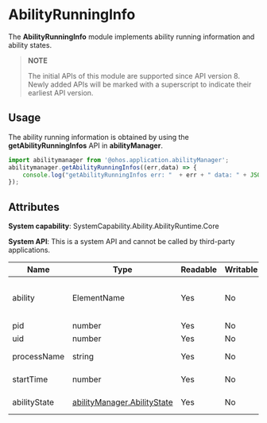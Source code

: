 # AbilityRunningInfo

The **AbilityRunningInfo** module implements ability running information and ability states.

> **NOTE**
> 
> The initial APIs of this module are supported since API version 8. Newly added APIs will be marked with a superscript to indicate their earliest API version.

## Usage

The ability running information is obtained by using the **getAbilityRunningInfos** API in **abilityManager**.

```js
import abilitymanager from '@ohos.application.abilityManager';
abilitymanager.getAbilityRunningInfos((err,data) => { 
    console.log("getAbilityRunningInfos err: "  + err + " data: " + JSON.stringify(data));
});
```

## Attributes

**System capability**: SystemCapability.Ability.AbilityRuntime.Core

**System API**: This is a system API and cannot be called by third-party applications.

| Name| Type| Readable| Writable| Description|
| -------- | -------- | -------- | -------- | -------- |
| ability | ElementName | Yes| No| Information that matches an ability. | 
| pid | number | Yes| No| Process ID.| 
| uid | number | Yes| No| User ID. | 
| processName | string | Yes| No| Process name. | 
| startTime | number | Yes| No| Ability start time. | 
| abilityState | [abilityManager.AbilityState](js-apis-abilityManager.md#abilityState) | Yes| No| Ability state. | 
